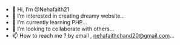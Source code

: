 - 👋 Hi, I’m @Nehafaith21
- 👀 I’m interested in creating dreamy website...
- 🌱 I’m currently learning PHP...
- 💞️ I’m looking to collaborate with others...
- 📫 How to reach me ? by email , nehafaithchand20@gmail.com...

<!---
Nehafaith21/Nehafaith21 is a ✨ special ✨ repository because its `README.md` (this file) appears on your GitHub profile.
You can click the Preview link to take a look at your changes.
--->
